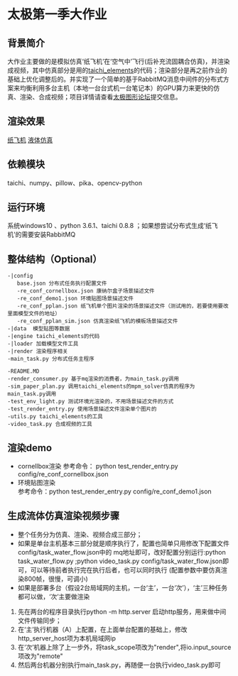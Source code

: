 # 太极第一季大作业


## 背景简介
大作业主要做的是模拟仿真‘纸飞机’在‘空气中’飞行(后补充流固耦合仿真)，并渲染成视频，其中仿真部分是用的[taichi_elements](https://github.com/taichi-dev/taichi_elements)的代码；渲染部分是再之前作业的基础上优化调整后的。并实现了一个简单的基于RabbitMQ消息中间件的分布式方案来均衡利用多台主机（本地一台台式机一台笔记本）的GPU算力来更快的仿真、渲染、合成视频；项目详情请查看[太极图形论坛](https://forum.taichi.graphics/t/topic/2246)提交信息。
## 渲染效果 
[纸飞机](https://www.bilibili.com/video/BV1XT4y127Yu/ )
[液体仿真](https://www.bilibili.com/video/BV1Uu41117QN/ )
## 依赖模块
taichi、numpy、pillow、pika、opencv-python  
## 运行环境
系统windows10 、python 3.6.1、taichi 0.8.8 ；如果想尝试分布式生成‘纸飞机’的需要安装RabbitMQ

## 整体结构（Optional）
```
-|config 
   base.json 分布式任务执行配置文件
   -re_conf_cornellbox.json 康纳尔盒子场景描述文件
   -re_conf_demo1.json 环境贴图场景描述文件
   -re_conf_pplan.json 纸飞机单个图片渲染的场景描述文件（测试用的，若要使用要改里面模型文件的地址）
   -re_conf_pplan_sim.json 仿真渲染纸飞机的模板场景描述文件
-|data  模型贴图等数据
-|engine taichi_elements的代码
-|loader 加载模型文件工具
-|render 渲染程序相关
-main_task.py 分布式任务主程序

-README.MD
-render_consumer.py 基于mq渲染的消费者，为main_task.py调用
-sim_paper_plan.py 调用taichi_elements的mpm_solver仿真的程序为main_task.py调用
-test_env_light.py 测试环境光渲染的，不用场景描述文件的方式
-test_render_entry.py 使用场景描述文件渲染单个图片的
-utils.py taichi_elements的工具
-video_task.py 合成视频的工具
```

## 渲染demo
* cornellbox渲染
   参考命令： python test_render_entry.py config/re_conf_cornellbox.json
* 环境贴图渲染  
   参考命令：python test_render_entry.py  config/re_conf_demo1.json
 
   
## 生成流体仿真渲染视频步骤
* 整个任务分为仿真、渲染、视频合成三部分；
* 如果是单台主机基本三部分就是顺序执行了，配置也简单只用修改下配置文件config/task_water_flow.json中的 mq地址即可，改好配置分别运行:python task_water_flow.py ;python video_task.py config/task_water_flow.json即可，可以等待前者执行完在执行后者，也可以同时执行
(配置参数中要仿真渲染800帧，很慢，可调小)
* 如果是部署多台（假设2台局域网的主机，一台‘主’，一台‘次’），‘主’三种任务都可以做，‘次’主要做渲染
1. 先在两台的程序目录执行python -m http.server 启动http服务，用来做中间文件传输同步；
2. 在‘主’执行机器（A）上配置，在上面单台配置的基础上，修改http_server_host项为本机局域网ip
3. 在‘次’机器上除了上一步外，将task_scope项改为"render",将io.input_source项改为"remote"
4. 然后两台机器分别执行main_task.py，再随便一台执行video_task.py即可
